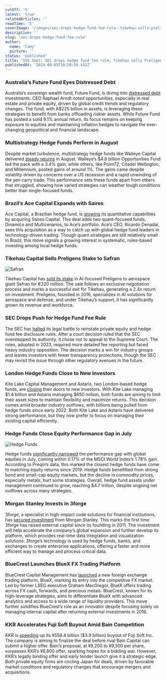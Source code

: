 ```yaml
---
cutOff: '5'
latest: 'true'
relatedArticles: ''
readTime: '5'
coverImage: '/images/sec-drops-hedge-fund-fee-rule--tikehau-sells-preligens-stake-b-cyOD.webp'
description: ''
slug: 'sec-drops-hedge-fund-fee-rule'
author:
  name: 'Camy'
  picture: ''
status: 'published'
title: '5th Sept: SEC drops hedge fund fee rule, Tikehau sells Preligens stake'
publishedAt: '2024-09-05T10:58:50.432Z'
---
```


### Australia’s Future Fund Eyes Distressed Debt

Australia’s sovereign wealth fund, Future Fund, is diving into [distressed debt](https://www.bnnbloomberg.ca/business/international/2024/09/04/australia-sovereign-wealth-fund-sees-13-billion-jump-in-assets/) investments. CEO Raphael Arndt noted opportunities, especially in real estate and private equity, driven by global credit trends and regulatory changes. The fund, with A$225 billion in assets, is leveraging these strategies to benefit from banks offloading riskier assets. While Future Fund has posted a solid 9.1% annual return, its focus remains on keeping exposure to equities and maintaining inflation hedges to navigate the ever-changing geopolitical and financial landscape.

### Multistrategy Hedge Funds Perform in August

Despite market turbulence, multistrategy hedge funds like Walleye Capital delivered [steady returns](https://www.bnnbloomberg.ca/investing/2024/09/04/multistrategy-hedge-funds-notch-steady-gains-despite-august-turmoil/) in August. Walleye’s $4.8 billion Opportunities Fund led the pack with a 3.4% gain, while others, like Point72, Citadel Wellington, and Millennium, posted gains of around 1%. The gains came despite volatility driven by concerns over a US recession and a rapid unwinding of the yen carry trade. This performance sets these funds apart from others that struggled, showing how varied strategies can weather tough conditions better than single-focused funds.

### Brazil’s Ace Capital Expands with Saires

Ace Capital, a Brazilian hedge fund, is [growing](https://www.bnnbloomberg.ca/business/company-news/2024/09/04/brazil-hedge-fund-ace-capital-buys-quant-firm-saires-capital/) its quantitative capabilities by acquiring Saires Capital. This deal adds two quant-focused funds, Dinamico and Multicenarios, to Ace’s portfolio. Ace’s CEO, Ricardo Denadai, sees this acquisition as a way to catch up with global hedge fund leaders in technology-driven trading. Though quant strategies are still relatively small in Brazil, this move signals a growing interest in systematic, rules-based investing among local hedge funds.

### Tikehau Capital Sells Preligens Stake to Safran

![Safran](/images/sec-drops-hedge-fund-fee-rule--tikehau-sells-preligens-stake-a-UyNj.webp)

Tikehau Capital has [sold its stake](https://www.privateequitywire.co.uk/tikehau-capital-completes-e220m-sale-of-preligens-stake-to-safran/) in AI-focused Preligens to aerospace giant Safran for €220 million. The sale follows an exclusive negotiation process and marks a successful exit for Tikehau, generating a 2.4x return on investment. Preligens, founded in 2016, specializes in AI solutions for aerospace and defense, and under Tikehau’s support, it has significantly grown its revenue and workforce.

### SEC Drops Push for Hedge Fund Fee Rule

The SEC has [halted](https://www.bnnbloomberg.ca/business/company-news/2024/09/04/sec-ends-legal-push-to-revive-hedge-fund-fee-disclosure-rule/) its legal battle to reinstate private equity and hedge fund fee disclosure rules. After a court decision ruled that the SEC overstepped its authority, it chose not to appeal to the Supreme Court. The rules, adopted in 2023, required more detailed fee reporting but faced heavy industry opposition. The decision marks a win for industry groups and leaves investors with fewer transparency protections, though the SEC may revisit the issue through other regulatory avenues in the future.

### London Hedge Funds Close to New Investors

Kite Lake Capital Management and Astaris, two London-based hedge funds, are [closing](https://www.hedgeweek.com/london-hedge-funds-kite-lake-and-astaris-to-close-to-new-investors/) their doors to new investors. With Kite Lake managing $1.4 billion and Astaris managing $650 million, both funds are aiming to limit their asset sizes to maintain flexibility and maximize returns. This decision comes amid broader industry outflows, with billions being pulled from hedge funds since early 2022. Both Kite Lake and Astaris have delivered strong performance, but they now prefer to focus on managing their existing capital efficiently.

### Hedge Funds Close Equity Performance Gap in July

![Hedge Funds](/images/sec-drops-hedge-fund-fee-rule--tikehau-sells-preligens-stake-b-c4OD.webp)

Hedge funds [significantly narrowed](https://www.hedgeweek.com/hedge-funds-narrow-global-equities-performance-gap-in-july/) the performance gap with global equities in July, coming within 0.17% of the MSCI World Index’s 1.78% gain. According to Preqin’s data, this marked the closest hedge funds have come to matching equity returns since 2019. Hedge funds benefitted from strong bond and small-cap equity markets, but the decline in commodity prices, especially metals, hurt some strategies. Overall, hedge fund assets under management continued to grow, reaching $4.7 trillion, despite ongoing net outflows across many strategies.

### Morgan Stanley Invests in 3forge

3forge, a specialist in high-impact code solutions for financial institutions, has [secured investment](https://www.hedgeweek.com/3forge-secures-morgan-stanley-investment/) from Morgan Stanley. This marks the first time 3forge has raised external capital since its founding in 2011. The investment will help accelerate the company’s global expansion and further develop its platform, which provides real-time data integration and visualization solutions. 3forge’s technology is used by hedge funds, banks, and exchanges to create enterprise applications, offering a faster and more efficient way to manage and process critical data.

### BlueCrest Launches BlueX FX Trading Platform

BlueCrest Capital Management has [launched](https://www.hedgeweek.com/bluecrest-launches-fx-trading-platform-bluex/) a new foreign exchange trading platform, BlueX, marking its entry into the competitive FX market. Led by former LSEG executive Graham MacGregor, BlueX offers trading across FX cash, forwards, and precious metals. BlueCrest, known for its high-leverage strategies, aims to differentiate BlueX with advanced analytics and access to a wide range of liquidity providers. This move further solidifies BlueCrest’s role as an innovator despite focusing solely on managing internal capital after returning external investments in 2016.

### KKR Accelerates Fuji Soft Buyout Amid Bain Competition

KKR is [speeding](https://www.bnnbloomberg.ca/business/international/2024/09/04/kkr-said-to-speed-up-tender-offer-for-fuji-soft-to-fend-off-bain/) up its ¥558.4 billion ($3.9 billion) buyout of Fuji Soft Inc. The company is aiming to finalize the deal before rival Bain Capital can submit a higher offer. Bain’s proposal, at ¥9,200 to ¥9,300 per share, surpasses KKR’s ¥8,800 offer, sparking hopes for a bidding war. However, KKR’s legally binding offer and early tender launch give it a strategic edge. Both private equity firms are circling Japan for deals, driven by favorable market conditions and regulatory changes that encourage mergers and acquisitions.
